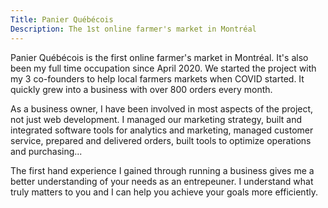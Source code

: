 ```yaml
---
Title: Panier Québécois
Description: The 1st online farmer's market in Montréal
---
```


Panier Québécois is the first online farmer's market in Montréal. It's also been my full time occupation since April 2020. We started the project with my 3 co-founders to help local farmers markets when COVID started. It quickly grew into a business with over 800 orders every month.

As a business owner, I have been involved in most aspects of the project, not just web development. I managed our marketing strategy, built and integrated software tools for analytics and marketing, managed customer service, prepared and delivered orders, built tools to optimize operations and purchasing...

The first hand experience I gained through running a business gives me a better understanding of your needs as an entrepeuner. I understand what truly matters to you and I can help you achieve your goals more efficiently.